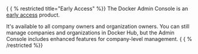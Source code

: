 ---
---

{ { % restricted title="Early Access" \%\}\}
The Docker Admin Console is an [early access](../manuals/release-lifecycle.md#early-access-ea) product.

It's available to all company owners and organization owners. You can still manage companies and organizations in Docker Hub, but the Admin Console includes enhanced features for company-level management.
{ { % /restricted \%\}\}
